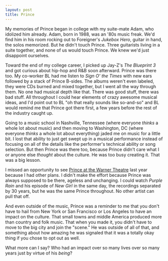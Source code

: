 ```yaml
---
layout: post
title: Prince
---
```


My memories of Prince began in college with my suite-mate Adam, who idolized him already. Adam, born in 1988, was an '80s music freak. We'd find him in his room rocking out to Foreigner's _Jukebox Hero_, guitar in hand, the solos memorized. But he didn't touch Prince. Three guitarists living in a suite together, and none of us would touch Prince. We knew we'd just disappoint ourselves. 

Toward the end of my college career, I picked up Jay-Z's _The Blueprint 3_ and got curious about hip-hop and R&B soon afterward. Prince was there too. My co-worker BL had me listen to _Sign O' the Times_ with new ears followed by a stack of Prince B-sides. The albums weren't even labeled, they were CDs burned and mixed together, but I went all the way through them. No one had musical depth like that. There was good stuff, there was bad stuff. All throughout I could hear elements of crazy awesome musical ideas, and I'd point out to BL "oh that really sounds like so-and-so" and BL would remind me that Prince got there first, a few years before the rest of the industry caught up. 

Going to a music school in Nashville, Tennessee (where everyone _thinks_ a whole lot about music) and then moving to Washington, DC (where everyone _thinks_ a whole lot about everything) jaded me on music for a little bit. I lost that ability to just get swept up in a musical performance instead of focusing on all of the details like the performer's technical ability or song selection. But then Prince was there too, because Prince didn't care what I or anyone else _thought_ about the culture. He was too busy creating it. That was a big lesson.

I missed an opportunity to see [Prince at the Warner Theatre](https://www.washingtonpost.com/express/wp/2015/06/15/prince-at-the-warner-theatre-4-observations-from-the-purple-ones-early-show-in-d-c/) last year because I had other plans. I didn't make the effort because Prince was always supposed to be there, ageless and unchanging. I could watch _Purple Rain_ and his episode of _New Girl_ in the same day, the recordings separated by 30 years, but he was the same Prince throughout. No other artist can pull that off.

And even outside of the music, Prince was a reminder to me that you don't have to hail from New York or San Francisco or Los Angeles to have an impact on the culture. That small towns and middle America produced more than country and folk music. That when you made it, you didn't have to move to the big city and join the "scene." He was outside of all of that, and something about how amazing he was signaled that it was a totally okay thing if you chose to opt out as well. 

What more can I say? Who had an impact over so many lives over so many years just by virtue of his _being_? 
